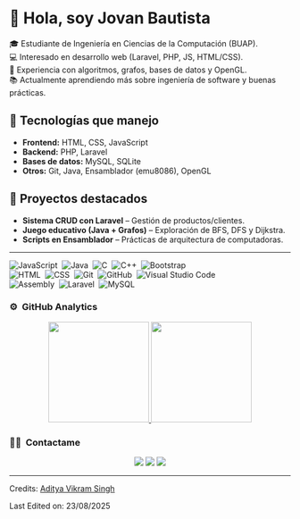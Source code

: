 # 👋 Hola, soy Jovan Bautista

🎓 Estudiante de Ingeniería en Ciencias de la Computación (BUAP).  
💻 Interesado en desarrollo web (Laravel, PHP, JS, HTML/CSS).  
🔬 Experiencia con algoritmos, grafos, bases de datos y OpenGL.  
📚 Actualmente aprendiendo más sobre ingeniería de software y buenas prácticas.  

## 🚀 Tecnologías que manejo
- **Frontend:** HTML, CSS, JavaScript
- **Backend:** PHP, Laravel
- **Bases de datos:** MySQL, SQLite
- **Otros:** Git, Java, Ensamblador (emu8086), OpenGL

## 📂 Proyectos destacados
- **Sistema CRUD con Laravel** – Gestión de productos/clientes.  
- **Juego educativo (Java + Grafos)** – Exploración de BFS, DFS y Dijkstra.  
- **Scripts en Ensamblador** – Prácticas de arquitectura de computadoras.  

---

![JavaScript](https://img.shields.io/badge/-JavaScript-05122A?style=flat&logo=javascript)&nbsp;
![Java](https://img.shields.io/badge/-Java-05122A?style=flat&logo=Java&logoColor=FFA518)&nbsp;
![C](https://img.shields.io/badge/-C-05122A?style=flat&logo=C&logoColor=A8B9CC)&nbsp;
![C++](https://img.shields.io/badge/-C++-05122A?style=flat&logo=C%2B%2B&logoColor=00599C)&nbsp;
![Bootstrap](https://img.shields.io/badge/-Bootstrap-05122A?style=flat&logo=bootstrap&logoColor=563D7C)\
![HTML](https://img.shields.io/badge/-HTML-05122A?style=flat&logo=HTML5)&nbsp;
![CSS](https://img.shields.io/badge/-CSS-05122A?style=flat&logo=CSS3&logoColor=1572B6)&nbsp;
![Git](https://img.shields.io/badge/-Git-05122A?style=flat&logo=git)&nbsp;
![GitHub](https://img.shields.io/badge/-GitHub-05122A?style=flat&logo=github)&nbsp;
![Visual Studio Code](https://img.shields.io/badge/-Visual%20Studio%20Code-05122A?style=flat&logo=visual-studio-code&logoColor=007ACC)\
![Assembly](https://img.shields.io/badge/-Assembly-05122A?style=flat&logo=gnu-assembler&logoColor=8B0000)&nbsp;
![Laravel](https://img.shields.io/badge/-Laravel-05122A?style=flat&logoColor=FF2D20)&nbsp;
![MySQL](https://img.shields.io/badge/-MySQL-05122A?style=flat&logo=mysql&logoColor=4479A1)&nbsp;

### ⚙️ &nbsp;GitHub Analytics

<p align="center">
<a href="https://github.com/ItsTuMuerte8Bdev">
  <img height="180em" src="https://github-readme-stats-eight-theta.vercel.app/api?username=ItsTuMuerte8Bdev&show_icons=true&theme=algolia&include_all_commits=true&count_private=true"/>
  <img height="180em" src="https://github-readme-stats-eight-theta.vercel.app/api/top-langs/?username=ItsTuMuerte8Bdev&layout=compact&langs_count=8&theme=algolia"/>
</a>
</a>
</p>

### 🤝🏻 &nbsp;Contactame

<p align="center">
<a href="mailto:jovanbautista158@gmail.com"><img src="https://img.shields.io/badge/jovanbautista158@gmail.com-D14836?style=flat&logo=Gmail&logoColor=white"/></a>
<a href="https://www.instagram.com/jovan_baher/"><img src="https://img.shields.io/badge/-@jovan_baher_-E4405F?style=flat&logo=Instagram&logoColor=white"/></a>
<a href="https://www.facebook.com/jovan.bautistahdz"><img src="https://img.shields.io/badge/-Jovan%20Bautista%20Hdz-1877F2?style=flat&logo=Facebook&logoColor=white"/></a>
</p>

-----
Credits: [Aditya Vikram Singh](https://github.com/AVS1508)

Last Edited on: 23/08/2025
